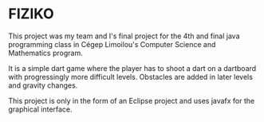 # FIZIKO

This project was my team and I's final project for the 4th and final java programming class in Cégep Limoilou's Computer Science and Mathematics program.

It is a simple dart game where the player has to shoot a dart on a dartboard with progressingly more difficult levels. Obstacles are added in later levels and gravity changes.

This project is only in the form of an Eclipse project and uses javafx for the graphical interface.
